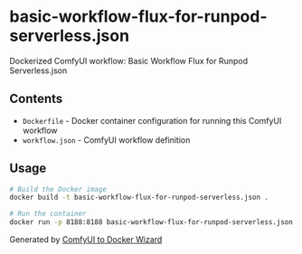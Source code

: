 # basic-workflow-flux-for-runpod-serverless.json

Dockerized ComfyUI workflow: Basic Workflow Flux for Runpod Serverless.json

## Contents

- `Dockerfile` - Docker container configuration for running this ComfyUI workflow
- `workflow.json` - ComfyUI workflow definition

## Usage

```bash
# Build the Docker image
docker build -t basic-workflow-flux-for-runpod-serverless.json .

# Run the container
docker run -p 8188:8188 basic-workflow-flux-for-runpod-serverless.json
```

Generated by [ComfyUI to Docker Wizard](undefined)
